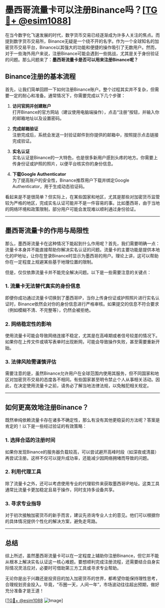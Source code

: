 # 墨西哥流量卡可以注册Binance吗？[[TG💪+ @esim1088](https://t.me/s/esim1088)]

在当今数字化飞速发展的时代，数字货币交易已经逐渐成为许多人关注的焦点。而提到数字货币交易所，Binance无疑是一个绕不开的名字。作为一个全球知名的加密货币交易平台，Binance以其强大的功能和便捷的操作吸引了无数用户。然而，对于一些海外用户来说，注册Binance可能会遇到一些挑战，尤其是关于身份验证的问题。那么问题来了：**墨西哥流量卡是否可以用来注册Binance呢？**

## Binance注册的基本流程

首先，让我们简单回顾一下如何注册Binance账户。整个过程其实并不复杂，但需要一定的耐心和准备。通常情况下，你需要完成以下几个步骤：

1. **访问官网并创建账户**  
   打开Binance的官方网站（建议使用电脑端操作），点击“注册”按钮，并输入你的邮箱地址以及设置密码。

2. **完成邮箱验证**  
   注册完成后，系统会发送一封验证邮件到你提供的邮箱中，按照提示点击链接完成验证。

3. **实名认证**  
   实名认证是Binance的一大特色，也是很多新用户感到头疼的地方。你需要上传身份证或护照的照片，以便平台核实你的身份信息。

4. **下载Google Authenticator**  
   为了提高账户的安全性，Binance推荐用户下载并绑定Google Authenticator，用于生成动态验证码。

看起来是不是很简单？但实际上，在某些国家和地区，尤其是那些对加密货币监管较为严格的地区，完成实名认证可能并不是一件容易的事。比如墨西哥，由于当地的网络环境和政策限制，部分用户可能会发现难以顺利通过身份验证。

---

## 墨西哥流量卡的作用与局限性

那么，墨西哥流量卡在这种情况下能起到什么作用呢？首先，我们需要明确一点：流量卡本身并不能直接帮助你解决实名认证的问题。流量卡的主要功能是提供本地化的IP地址，让你在登录Binance时显示为墨西哥的用户。理论上讲，这可以帮助你在一定程度上规避某些基于地理位置的限制。

但是，仅仅依靠流量卡并不能完全解决问题。以下是一些需要注意的关键点：

### 1. **流量卡无法替代真实的身份信息**
   即便你成功通过流量卡切换到了墨西哥IP，当你上传身份证或护照照片进行实名认证时，Binance依然会对你的身份信息进行严格审核。如果提交的信息不符合要求（例如模糊不清、不完整等），仍然会被拒绝。

### 2. **网络稳定性的影响**
   使用流量卡可能会导致网络连接不稳定，尤其是在高峰期或者信号较差的情况下。如果你在上传文件或填写表单时出现断网，可能会导致操作失败，甚至需要重新开始。

### 3. **法律风险需谨慎评估**
   需要注意的是，虽然Binance允许用户在全球范围内使用其服务，但不同国家和地区对加密货币交易的态度各不相同。有些国家甚至明令禁止个人从事相关活动。因此，在决定使用流量卡之前，请务必了解当地法律法规，以免触犯相关规定。

---

## 如何更高效地注册Binance？

既然单纯依赖流量卡存在诸多不确定性，那么有没有其他更稳妥的方法呢？答案是肯定的！以下是一些经过验证的有效策略：

### 1. **选择合适的注册时间**
   如果你发现Binance的服务器负载较高，可以尝试避开高峰时段（如深夜或清晨）再尝试注册。这样不仅可以提升成功率，还能减少因网络拥堵而导致的问题。

### 2. **利用代理工具**
   除了流量卡之外，还可以考虑使用专业的代理软件来获取墨西哥IP地址。这类工具通常比流量卡更加稳定且易于操作，同时支持多设备共享。

### 3. **寻求专业指导**
   对于初次接触加密货币的新手而言，建议先咨询专业人士的意见。他们可以根据你的具体情况提供个性化的解决方案，避免走弯路。

---

## 总结

综上所述，虽然墨西哥流量卡可以在一定程度上辅助你注册Binance，但它并不能从根本上解决实名认证这一核心难题。要想顺利完成注册流程，还需要结合自身实际情况灵活应对，必要时可借助第三方工具或寻求专业帮助。

无论你是出于兴趣还是投资目的加入加密货币的世界，都希望你能保持理性思考，合理规划资金投入。毕竟，“币圈一天，人间一年”，市场波动往往超出预期，做好充分准备才是王道！

[[TG💪+ @esim1088](https://t.me/s/esim1088) ![Image](https://i.postimg.cc/4NQfJmqS/Snipaste-2025-05-13-00-14-12.png)]